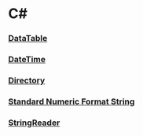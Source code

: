 C#
===

### [DataTable](./DataTable.md)
### [DateTime](./DateTime.md)
### [Directory](./Directory.md)
### [Standard Numeric Format String](./StandardNumericFormatString.md)
### [StringReader](./StringReader.md)
